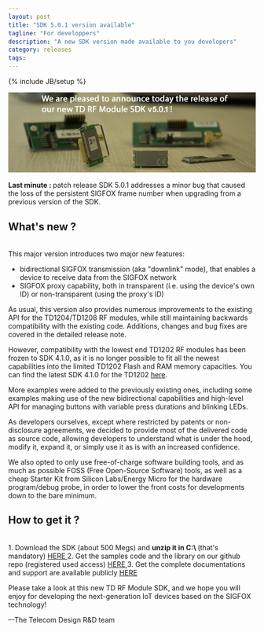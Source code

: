 ```yaml
---
layout: post
title: "SDK 5.0.1 version available"
tagline: "For developpers"
description: "A new SDK version made available to you developers"
category: releases
tags:
---
```

{% include JB/setup %}

![We are pleased to announce today the release of our new TD RF Module SDK v5.0.1 !](/images/new_sdk_available_5.0.1.jpg)

<div class="alert alert-info">
    <strong> Last minute : </strong> patch release SDK 5.0.1 addresses a minor bug that caused the loss of the persistent SIGFOX frame number when upgrading from a previous version of the SDK.
</div>

What's new ?
---

<br/>
This major version introduces two major new features:

* bidirectional SIGFOX transmission (aka "downlink" mode), that enables a device to receive data from the SIGFOX network
* SIGFOX proxy capability, both in transparent (i.e. using the device's own ID) or non-transparent (using the proxy's ID)

As usual, this version also provides numerous improvements to the existing API for the TD1204/TD1208 RF modules, while still maintaining backwards compatibility with the existing code. Additions, changes and bug fixes are covered in the detailed release note.

However, compatibility with the lowest end TD1202 RF modules has been frozen to SDK 4.1.0, as it is no longer possible to fit all the newest capabilities into the limited TD1202 Flash and RAM memory capacities. You can find the latest SDK 4.1.0 for the TD1202 [here](https://github.com/Telecom-Design/TD_RF_Module_SDK/tree/v4.1.0).

More examples were added to the previously existing ones, including some examples making use of the new bidirectional capabilities and high-level API for managing buttons with variable press durations and blinking LEDs.

As developers ourselves, except where restricted by patents or non-disclosure agreements, we decided to provide most of the delivered code as source code, allowing developers to understand what is under the hood, modify it, expand it, or simply use it as is with an increased confidence.

We also opted to only use free-of-charge software building tools, and as much as possible FOSS (Free Open-Source Software) tools, as well as a cheap Starter Kit from Silicon Labs/Energy Micro for the hardware program/debug probe, in order to lower the front costs for developments down to the bare minimum.

How to get it ?
---

<br/>
1. Download the SDK (about 500 Megs) and <strong> unzip it in C:\ </strong> (that's mandatory) <a href="http://sdktools.s3.amazonaws.com/TD_RF_Module_SDK_Tools-v4.0.0.zip" class="btn btn-info" target="_blank"> <i class="icon-download"> </i> HERE </a>
2. Get the samples code and the library on our github repo (registered used access) <a href="https://github.com/Telecom-Design/" class="btn btn-warning"> <i class="icon-lock"> </i> HERE </a>
3. Get the complete documentations and support are available publicly <a href="https://github.com/Telecom-Design/Documentation_TD_RF_Module" target="_blank" class="btn btn-success"> <i class="icon-github"> </i> HERE </a> 

Please take a look at this new TD RF Module SDK, and we hope you will enjoy for developing the next-generation IoT devices based on the SIGFOX technology!

–-The Telecom Design R&D team
